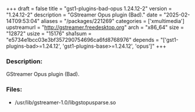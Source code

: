 +++
draft = false
title = "gst1-plugins-bad-opus 1.24.12-2"
version = "1.24.12-2"
description = "GStreamer Opus plugin (Bad)."
date = "2025-02-14T09:53:04"
aliases = "/packages/221269"
categories = ['xmultimedia']
upstreamurl = "http://gstreamer.freedesktop.org"
arch = "x86_64"
size = "12872"
usize = "15176"
sha1sum = "e5734e1bcc03e3bf357290754696ca6fd8768976"
depends = "['gst1-plugins-bad>=1.24.12', 'gst1-plugins-base>=1.24.12', 'opus']"
+++
### Description: 
GStreamer Opus plugin (Bad).

### Files: 
* /usr/lib/gstreamer-1.0/libgstopusparse.so
